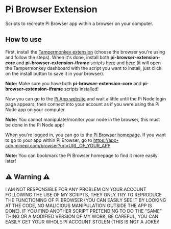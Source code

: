 # Pi Browser Extension

Scripts to recreate Pi Browser app within a browser on your computer.

## How to use

First, install the [Tampermonkey extension](https://www.tampermonkey.net/) (choose the browser you're using and follow the steps). When it's done, install both **pi-browser-extension-core** and **pi-browser-extension-iframe** scripts [here](https://pinetwork-js.github.io/pi-browser-extension/core/pi-browser-extension-core.user.js) and [here](https://pinetwork-js.github.io/pi-browser-extension/iframe/pi-browser-extension-iframe.user.js) (it will open the Tampermonkey dashboard with the script you want to install, just click on the install button to save it in your browser).

**Note:** Make sure you have both **pi-browser-extension-core** and **pi-browser-extension-iframe** scripts installed!

Now you can go to the [Pi App website](https://app-cdn.minepi.com) and wait a little until the Pi Node login page appears, then connect into your account as if you were using the Pi Node app on your computer.

**Note:** You cannot manipulate/monitor your node in the browser, this must be done in the Pi Node app!

When you're logged in, you can go to the [Pi Browser homepage](https://app-cdn.minepi.com/browser?url=pinet.com). If you want to go to your app within Pi Browser, go to https://app-cdn.minepi.com/browser?url=URL_OF_YOUR_APP

**Note:** You can bookmark the Pi Browser homepage to find it more easily later!

## ⚠️ Warning ⚠️

I AM NOT RESPONSIBLE FOR ANY PROBLEM ON YOUR ACCOUNT FOLLOWING THE USE OF MY SCRIPTS, THEY ONLY TRY TO REPRODUCE THE FUNCTIONING OF PI BROWSER (YOU CAN EASILY SEE IT BY LOOKING AT THE CODE, NO MALICIOUS MANIPULATION OUTSIDE THE APP IS DONE). IF YOU FIND ANOTHER SCRIPT PRETENDING TO DO THE "SAME" THING OR A MODIFIED VERSION OF MY WORK, BE CAREFUL, YOU CAN EASILY GET YOUR WHOLE PI ACCOUNT STOLEN (THIS IS NOT A JOKE)!
